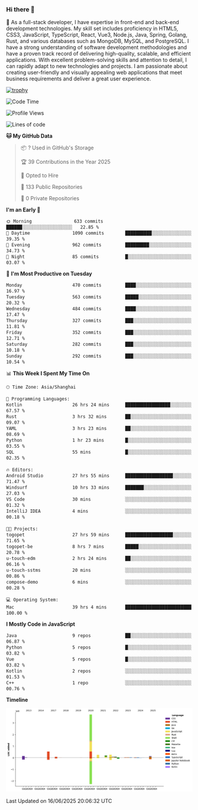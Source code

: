 ### Hi there 👋

🌱 As a full-stack developer, I have expertise in front-end and back-end development technologies. My skill set includes proficiency in HTML5, CSS3, JavaScript, TypeScript, React, Vue3, Node.js, Java, Spring, Golang, Rust, and various databases such as MongoDB, MySQL, and PostgreSQL. I have a strong understanding of software development methodologies and have a proven track record of delivering high-quality, scalable, and efficient applications. With excellent problem-solving skills and attention to detail, I can rapidly adapt to new technologies and projects. I am passionate about creating user-friendly and visually appealing web applications that meet business requirements and deliver a great user experience.

[![trophy](https://github-profile-trophy.vercel.app/?username=elton&rank=SECRET,SSS,SS,S,AAA,AA,A&theme=onedark&no-frame=true&margin-w=10)](https://github.com/ryo-ma/github-profile-trophy)

<!--START_SECTION:waka-->
![Code Time](http://img.shields.io/badge/Code%20Time-1%2C734%20hrs%2039%20mins-blue)

![Profile Views](http://img.shields.io/badge/Profile%20Views-0-blue)

![Lines of code](https://img.shields.io/badge/From%20Hello%20World%20I%27ve%20Written-5.7%20million%20lines%20of%20code-blue)

**🐱 My GitHub Data** 

> 📦 ? Used in GitHub's Storage 
 > 
> 🏆 39 Contributions in the Year 2025
 > 
> 💼 Opted to Hire
 > 
> 📜 133 Public Repositories 
 > 
> 🔑 0 Private Repositories 
 > 
**I'm an Early 🐤** 

```text
🌞 Morning                633 commits         ██████░░░░░░░░░░░░░░░░░░░   22.85 % 
🌆 Daytime                1090 commits        ██████████░░░░░░░░░░░░░░░   39.35 % 
🌃 Evening                962 commits         █████████░░░░░░░░░░░░░░░░   34.73 % 
🌙 Night                  85 commits          █░░░░░░░░░░░░░░░░░░░░░░░░   03.07 % 
```
📅 **I'm Most Productive on Tuesday** 

```text
Monday                   470 commits         ████░░░░░░░░░░░░░░░░░░░░░   16.97 % 
Tuesday                  563 commits         █████░░░░░░░░░░░░░░░░░░░░   20.32 % 
Wednesday                484 commits         ████░░░░░░░░░░░░░░░░░░░░░   17.47 % 
Thursday                 327 commits         ███░░░░░░░░░░░░░░░░░░░░░░   11.81 % 
Friday                   352 commits         ███░░░░░░░░░░░░░░░░░░░░░░   12.71 % 
Saturday                 282 commits         ███░░░░░░░░░░░░░░░░░░░░░░   10.18 % 
Sunday                   292 commits         ███░░░░░░░░░░░░░░░░░░░░░░   10.54 % 
```


📊 **This Week I Spent My Time On** 

```text
🕑︎ Time Zone: Asia/Shanghai

💬 Programming Languages: 
Kotlin                   26 hrs 24 mins      █████████████████░░░░░░░░   67.57 % 
Rust                     3 hrs 32 mins       ██░░░░░░░░░░░░░░░░░░░░░░░   09.07 % 
YAML                     3 hrs 23 mins       ██░░░░░░░░░░░░░░░░░░░░░░░   08.69 % 
Python                   1 hr 23 mins        █░░░░░░░░░░░░░░░░░░░░░░░░   03.55 % 
SQL                      55 mins             █░░░░░░░░░░░░░░░░░░░░░░░░   02.35 % 

🔥 Editors: 
Android Studio           27 hrs 55 mins      ██████████████████░░░░░░░   71.47 % 
Windsurf                 10 hrs 33 mins      ███████░░░░░░░░░░░░░░░░░░   27.03 % 
VS Code                  30 mins             ░░░░░░░░░░░░░░░░░░░░░░░░░   01.32 % 
IntelliJ IDEA            4 mins              ░░░░░░░░░░░░░░░░░░░░░░░░░   00.18 % 

🐱‍💻 Projects: 
togopet                  27 hrs 59 mins      ██████████████████░░░░░░░   71.65 % 
togopet-be               8 hrs 7 mins        █████░░░░░░░░░░░░░░░░░░░░   20.78 % 
u-touch-edm              2 hrs 24 mins       ██░░░░░░░░░░░░░░░░░░░░░░░   06.16 % 
u-touch-sstms            20 mins             ░░░░░░░░░░░░░░░░░░░░░░░░░   00.86 % 
compose-demo             6 mins              ░░░░░░░░░░░░░░░░░░░░░░░░░   00.28 % 

💻 Operating System: 
Mac                      39 hrs 4 mins       █████████████████████████   100.00 % 
```

**I Mostly Code in JavaScript** 

```text
Java                     9 repos             ██░░░░░░░░░░░░░░░░░░░░░░░   06.87 % 
Python                   5 repos             █░░░░░░░░░░░░░░░░░░░░░░░░   03.82 % 
Vue                      5 repos             █░░░░░░░░░░░░░░░░░░░░░░░░   03.82 % 
Kotlin                   2 repos             ░░░░░░░░░░░░░░░░░░░░░░░░░   01.53 % 
C++                      1 repo              ░░░░░░░░░░░░░░░░░░░░░░░░░   00.76 % 
```



**Timeline**

![Lines of Code chart](https://raw.githubusercontent.com/elton/elton/main/assets/bar_graph.png)


 Last Updated on 16/06/2025 20:06:32 UTC
<!--END_SECTION:waka-->

<!--
**elton/elton** is a ✨ _special_ ✨ repository because its `README.md` (this file) appears on your GitHub profile.

Here are some ideas to get you started:

- 🔭 I’m currently working on ...
- 🌱 I’m currently learning ...
- 👯 I’m looking to collaborate on ...
- 🤔 I’m looking for help with ...
- 💬 Ask me about ...
- 📫 How to reach me: ...
- 😄 Pronouns: ...
- ⚡ Fun fact: ...
-->
